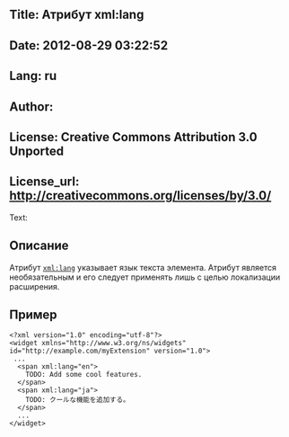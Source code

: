 Title: Атрибут xml:lang
----
Date: 2012-08-29 03:22:52
----
Lang: ru
----
Author: 
----
License: Creative Commons Attribution 3.0 Unported
----
License_url: http://creativecommons.org/licenses/by/3.0/
----
Text:

<h2>Описание</h2>

<p>Атрибут <code><a href="http://www.w3.org/TR/widgets/#the-xmllang-attribute">xml:lang</a></code> указывает язык текста элемента. Атрибут является необязательным и его следует применять лишь с целью локализации расширения.</p>

<h2>Пример</h2>

<pre><code>&lt;?xml version=&quot;1.0&quot; encoding=&quot;utf-8&quot;?&gt;
&lt;widget xmlns=&quot;http://www.w3.org/ns/widgets&quot; id=&quot;http://example.com/myExtension&quot; version=&quot;1.0&quot;&gt;
 ...
  &lt;span xml:lang=&quot;en&quot;&gt;
    TODO: Add some cool features.
  &lt;/span&gt;
  &lt;span xml:lang=&quot;ja&quot;&gt;
    TODO: クールな機能を追加する。
  &lt;/span&gt;
  ...
&lt;/widget&gt;</code></pre>


